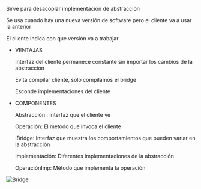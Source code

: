 Sirve para desacoplar implementación de abstracción

Se usa cuando hay una nueva versión de software pero el cliente va a usar la anterior

El cliente indica con que versión va a trabajar

- VENTAJAS
    
    Interfaz del cliente permanece constante sin importar los cambios de la abstracción
    
    Evita compilar cliente, solo compilamos el bridge
    
    Esconde implementaciones del cliente
    
- COMPONENTES
    
    Abstracción : Interfaz que el cliente ve
    
    Operación: El metodo que invoca el cliente
    
    IBridge: Interfaz que muestra los comportamientos que pueden variar en la abstracción
    
    Implementación: Diferentes implementaciones de la abstracción
    
    OperaciónImp: Método que implementa la operación
    

![Bridge](https://github.com/edwinandres/PatronesDisenio/blob/master/PatronBridge/bridge.png)
